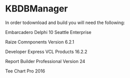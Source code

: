 # KBDBManager
In order todownload and build you will need the following:

Embarcadero Delphi 10 Seattle Enterprise

Raize Comnponents Version 6.2.1

Developer Express VCL Products 16.2.2

Report Builder Professional Version 24

Tee Chart Pro 2016

